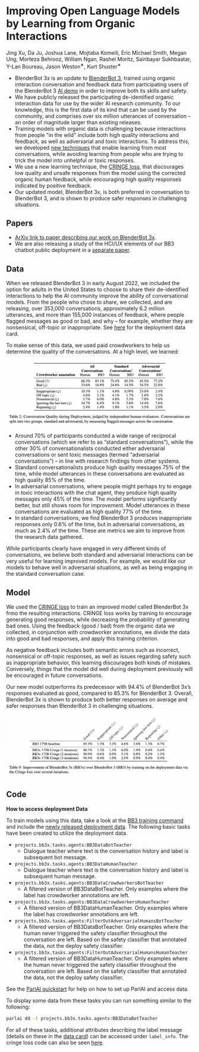 # Improving Open Language Models by Learning from Organic Interactions
Jing Xu, Da Ju, Joshua Lane, Mojtaba Komeili, Eric Michael Smith, Megan Ung,
Morteza Behrooz, William Ngan, Rashel Moritz, Sainbayar Sukhbaatar, Y-Lan Boureau,
Jason Weston<sup>∗</sup>, Kurt Shuster<sup>∗</sup>

- BlenderBot 3x is an update to [BlenderBot 3](https://parl.ai/projects/bb3/), trained using organic interaction conversation and feedback data from participating users of the BlenderBot 3 [AI demo](https://blenderbot.ai/) in order to improve both its skills and safety. 
- We have publicly released the participating de-identified organic interaction data for use by the wider AI research community. To our knowledge, this is the first data of its kind that can be used by the community, and comprises over six million utterances of conversation – an order of magnitude larger than existing releases. 
- Training models with organic data is challenging because interactions from people "in the wild" include both high quality interactions and feedback, as well as adversarial and toxic interactions. To address this, we developed [new techniques](https://parl.ai/projects/trollhunting) that enable learning from most conversations, while avoiding learning from people who are trying to trick the model into unhelpful or toxic responses. 
- We use a new learning technique, the [CRINGE loss](https://parl.ai/projects/cringe/), that discourages low quality and unsafe responses from the model using the corrected organic human feedback, while encouraging high quality responses indicated by positive feedback. 
- Our updated model, BlenderBot 3x, is both preferred in conversation to BlenderBot 3, and is shown to produce safer responses in challenging situations.


## Papers

- [ArXiv link to paper describing our work on BlenderBot 3x](https://arxiv.org/abs/2306.04707).
- We are also releasing a study of the HCI/UX elements of our BB3 chatbot public deployment in a [separate paper](https://arxiv.org/abs/2306.04765).

## Data

When we released BlenderBot 3 in early August 2022, we included the option for adults in the United States to choose to share their de-identified interactions to help the  AI community improve the ability of conversational models. From the people who chose to share, we collected, and are releasing, over 353,000 conversations, approximately 6.2 million utterances, and more than 155,000 instances of feedback, where people flagged messages as good or bad, and why – for example, whether they are nonsensical, off-topic or inappropriate. See [here](https://github.com/facebookresearch/ParlAI/blob/main/projects/bb3x/data_card.md) for the deployment data card.
                          
To make sense of this data, we used paid crowdworkers to help us determine the quality of the conversations. At a high level, we learned:


<p align="center"><img src="data_analysis.png" /></p>

- Around 70% of participants conducted a wide range of reciprocal conversations (which we refer to as “standard conversations”), while the other 30% of conversationalists conducted either adversarial conversations or sent toxic messages (termed “adversarial conversations”) – in line with research findings from other systems. 
- Standard conversationalists produce high quality messages 75% of the time, while model utterances in these conversations are evaluated as high quality 85% of the time.
- In adversarial conversations, where people might perhaps try to engage in toxic interactions with the chat agent, they produce high quality messages only 45% of the time. The model performs significantly better, but still shows room for improvement. Model utterances in these conversations are evaluated as high quality 77% of the time. 
- In standard conversations, we find BlenderBot 3 produces inappropriate responses only 0.6% of the time, but in adversarial conversations, as much as 2.4% of the time. These are metrics we aim to improve from the research data gathered.

While participants clearly have engaged in very different kinds of conversations, we believe  both standard and adversarial interactions can be very useful for learning improved models. For example, we would like our models to behave well in adversarial situations, as well as being engaging in the standard conversation case.

## Model

We used the [CRINGE loss](https://parl.ai/projects/cringe/) to train an improved model called BlenderBot 3x frmo the resulting interactions. CRINGE loss works by training to encourage generating good responses, while decreasing the probability of generating bad ones. Using the feedback (good / bad) from the organic data we collected, in conjunction with crowdworker annotations, we divide the data into good and bad responses, and apply this training criterion. 

As negative feedback includes both semantic errors such as incorrect, nonsensical or off-topic responses, as well as issues regarding safety such as inappropriate behavior, this learning discourages both kinds of mistakes. Conversely, things that the model did well during deployment previously will be encouraged in future conversations.

Our new model outperforms its predecessor with 94.4% of BlenderBot 3x’s responses evaluated as good, compared to 85.3% for BlenderBot 3. Overall, BlenderBot 3x is
shown to produce both better responses on average and safer responses than BlenderBot 3 in challenging situations.

<p align="center"><img src="bb3x_results.png" /></p>


## Code

**How to access deployment Data**

To train models using this data, take a look at the [BB3 training command](https://parl.ai/projects/bb3/#code) and include the [newly released deployment data](https://github.com/facebookresearch/ParlAI/blob/main/projects/bb3x/data_card.md). The following basic tasks have been created to utilize the deployment data.

- `projects.bb3x.tasks.agents:BB3DataBotTeacher`
    - Dialogue teacher where text is the conversation history and label is subsequent bot message. 
- `projects.bb3x.tasks.agents:BB3DataHumanTeacher`
    - Dialogue teacher where text is the conversation history and label is subsequent human message. 
- `projects.bb3x.tasks.agents:BB3DataCrowdworkersBotTeacher`
    - A filtered version of BB3DataBotTeacher. Only examples where the label has crowdworker annotations are left.
- `projects.bb3x.tasks.agents:BB3DataCrowdworkersHumanTeacher`
    - A filtered version of BB3DataHumanTeacher. Only examples where the label has crowdworker annotations are left.
- `projects.bb3x.tasks.agents:FilterOutAdversarialHumansBotTeacher`
    - A filtered version of BB3DataBotTeacher. Only examples where the human never triggered the safety classifier throughout the conversation are left. Based on the safety classifier that annotated the data, not the deploy safety classifier. 
- `projects.bb3x.tasks.agents:FilterOutAdversarialHumansHumanTeacher`
    - A filtered version of BB3DataHumanTeacher. Only examples where the human never triggered the safety classifier throughout the conversation are left. Based on the safety classifier that annotated the data, not the deploy safety classifier.


See the [ParlAI quickstart](http://www.parl.ai/docs/tutorial_quick.html) for help on how to set up ParlAI and access data.

To display some data from these tasks you can run something similar to the following:

```bash
parlai dd -t projects.bb3x.tasks.agents:BB3DataBotTeacher
```

For all of these tasks, additional attributes describing the label message (details on these in the [data card](https://github.com/facebookresearch/ParlAI/blob/main/projects/bb3x/data_card.md)) can be accessed under `label_info`.
The cringe loss code can also be seen [here](https://parl.ai/projects/cringe).



